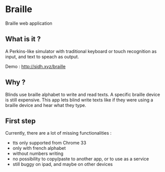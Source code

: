 # Braille
Braille web application

## What is it ?

A Perkins-like simulator with traditional keyboard or touch recognition as input, and text to speach as output.

Demo : http://sidh.xyz/braille

## Why ?

Blinds use braille alphabet to write and read texts. A specific braille device is still expensive.
This app lets blind write texts like if they were using a braille device and hear what they type.

## First step

Currently, there are a lot of missing functionalities :
- tts only supported from Chrome 33
- only with french alphabet
- without numbers writing
- no possibility to copy/paste to another app, or to use as a service
- still buggy on ipad, and maybe on other devices
